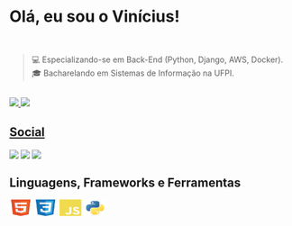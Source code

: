 # Olá, eu sou o Vinícius!
<br>

> 💻 Especializando-se em Back-End (Python, Django, AWS, Docker).<br>
> 🎓 Bacharelando em Sistemas de Informação na UFPI.<br>

##

<div>
  <a href="https://github.com/nomevini">
  <img height="180em" src="https://github-readme-stats.vercel.app/api?username=nomevini&show_icons=true&theme=white&include_all_commits=true&count_private=true"/>
  <img height="180em" src="https://github-readme-stats.vercel.app/api/top-langs/?username=nomevini&layout=compact&langs_count=7&theme=white"/>
</div>
  

  


## Social
<div>
  <a href="https://www.linkedin.com/in/nomevini/" target="_blank"><img align="center" src="https://img.shields.io/badge/-LinkedIn-%230077B5?style=for-the-badge&logo=linkedin&logoColor=white"></a>
  <a href ="mailto:sousav387@gmail.com" target="_blank"><img align="center" src="https://img.shields.io/badge/-Gmail-D14836?style=for-the-badge&logo=gmail&logoColor=white"></a>
  <a href ="https://twitter.com/nome_vini" target="_blank"><img align="center" src="https://img.shields.io/badge/-Twitter-%230077B5?style=for-the-badge&logo=twitter&logoColor=white" ></a>
 </div>

  
  ## Linguagens, Frameworks e Ferramentas
 <div>
  <img align="center" alt="Vini-HTML" height="30" width="40" src="https://raw.githubusercontent.com/devicons/devicon/master/icons/html5/html5-original.svg">
  <img align="center" alt="Vini-CSS" height="30" width="40" src="https://raw.githubusercontent.com/devicons/devicon/master/icons/css3/css3-original.svg">
  <img align="center" alt="Vini-Js" height="30" width="40" src="https://raw.githubusercontent.com/devicons/devicon/master/icons/javascript/javascript-plain.svg">
  <img align="center" alt="Vini-Python" height="30" width="40" src="https://raw.githubusercontent.com/devicons/devicon/master/icons/python/python-original.svg">
</div>

 
<br>



